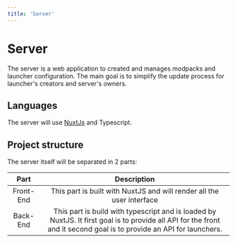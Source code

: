 ```yaml
---
title: 'Server'
---
```


# Server

The server is a web application to created and manages modpacks and launcher configuration. The main goal is to simplify the update process for launcher's creators and server's owners.

## Languages

The server will use [NuxtJs](https://nuxtjs.org) and Typescript.

## Project structure

The server itself will be separated in 2 parts:

|   Part    |                                                                             Description                                                                              |
| :-------: | :------------------------------------------------------------------------------------------------------------------------------------------------------------------: |
| Front-End |                                                This part is built with NuxtJS and will render all the user interface                                                 |
| Back-End  | This part is build with typescript and is loaded by NuxtJS. It first goal is to provide all API for the front and it second goal is to provide an API for launchers. |